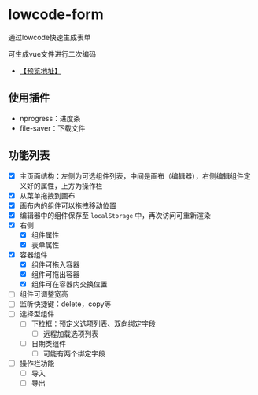 # lowcode-form
通过lowcode快速生成表单

可生成vue文件进行二次编码

- <a href="http://39.98.132.28:9001/" target="_blank">【预览地址】</a>



## 使用插件

- nprogress：进度条
- file-saver：下载文件



## 功能列表

- [x] 主页面结构：左侧为可选组件列表，中间是画布（编辑器），右侧编辑组件定义好的属性，上方为操作栏
- [x] 从菜单拖拽到画布
- [x] 画布内的组件可以拖拽移动位置
- [x] 编辑器中的组件保存至 `localStorage` 中，再次访问可重新渲染
- [x] 右侧
  - [x] 组件属性
  - [x] 表单属性
- [x] 容器组件
  - [x] 组件可拖入容器
  - [x] 组件可拖出容器
  - [x] 组件可在容器内交换位置
- [ ] 组件可调整宽高
- [ ] 监听快捷键：delete，copy等
- [ ] 选择型组件
  - [ ] 下拉框：预定义选项列表、双向绑定字段
    - [ ] 远程加载选项列表
  - [ ] 日期类组件
    - [ ] 可能有两个绑定字段
- [ ] 操作栏功能
  - [ ] 导入
  - [ ] 导出
